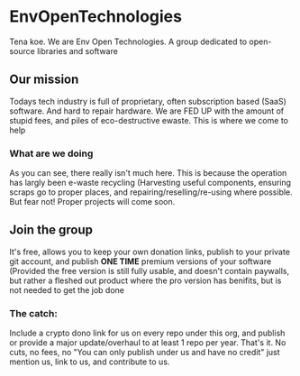 # EnvOpenTechnologies
Tena koe.
We are Env Open Technologies. A group dedicated to open-source libraries and software

## Our mission
Todays tech industry is full of proprietary, often subscription based (SaaS) software. And hard to repair hardware.
We are FED UP with the amount of stupid fees, and piles of eco-destructive ewaste.
This is where we come to help

### What are we doing
As you can see, there really isn't much here. This is because the operation has largly been e-waste recycling (Harvesting useful components, ensuring scraps go to proper places, and repairing/reselling/re-using where possible. But fear not! Proper projects will come soon.

## Join the group
It's free, allows you to keep your own donation links, publish to your private git account, and publish **ONE TIME** premium versions of your software (Provided the free version is still fully usable, and doesn't contain paywalls, but rather a fleshed out product where the pro version has benifits, but is not needed to get the job done

### The catch:
Include a crypto dono link for us on every repo under this org, and publish or provide a major update/overhaul to at least 1 repo per year. That's it. No cuts, no fees, no "You can only publish under us and have no credit" just mention us, link to us, and contribute to us.
